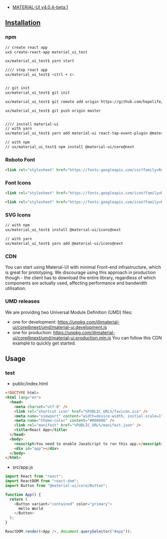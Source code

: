 - [MATERIAL-UI v4.0.4-beta.1](https://next.material-ui.com/)

## [Installation](https://next.material-ui.com/getting-started/installation/)


### npm
```bash
// create react app
ux$ create-react-app material_ui_test

ux/material_ui_test$ yarn start

//// stop react app
ux/material_ui_test$ <ctrl + c>


// git init
ux/material_ui_test$ git init

ux/material_ui_test$ git remote add origin https://github.com/hopelife/material_ui_test.git

ux/material_ui_test$ git push origin master


//// install material-ui
// with yarn
ux/material_ui_test$ yarn add material-ui react-tap-event-plugin @material-ui/core@next

// with npm
// ux/material_ui_test$ npm install @material-ui/core@next

```

### Roboto Font
```html
<link rel="stylesheet" href="https://fonts.googleapis.com/css?family=Roboto:300,400,500" />
```

### Font Icons
```html
<link rel="stylesheet" href="https://fonts.googleapis.com/icon?family=Material+Icons" />
```

```html
<link rel="stylesheet" href="https://fonts.googleapis.com/icon?family=Material+Icons" />
```

### SVG Icons
```bash
// with npm
ux/material_ui_test$ install @material-ui/icons@next

// with yarn
ux/material_ui_test$ yarn add @material-ui/icons@next
```

### CDN
You can start using Material-UI with minimal Front-end infrastructure, which is great for prototyping. We discourage using this approach in production though - the client has to download the entire library, regardless of which components are actually used, affecting performance and bandwidth utilisation.

### UMD releases
We are providing two Universal Module Definition (UMD) files:

- one for development: https://unpkg.com/@material-ui/core@next/umd/material-ui.development.js
- one for production: https://unpkg.com/@material-ui/core@next/umd/material-ui.production.min.js
You can follow this CDN example to quickly get started.


## Usage

### test
- public/index.html
```html
<!DOCTYPE html>
<html lang="en">
  <head>
    <meta charset="utf-8" />
    <link rel="shortcut icon" href="%PUBLIC_URL%/favicon.ico" />
    <meta name="viewport" content="width=device-width, initial-scale=1" />
    <meta name="theme-color" content="#000000" />
    <link rel="manifest" href="%PUBLIC_URL%/manifest.json" />
    <title>React App</title>
  </head>
  <body>
    <noscript>You need to enable JavaScript to run this app.</noscript>
    <div id="app"></div>
  </body>
</html>
```

- src/app.js
```javascript
import React from "react";
import ReactDOM from "react-dom";
import Button from "@material-ui/core/Button";

function App() {
  return (
    <Button variant="contained" color="primary">
      Hello World
    </Button>
  );
}

ReactDOM.render(<App />, document.querySelector("#app"));
```
